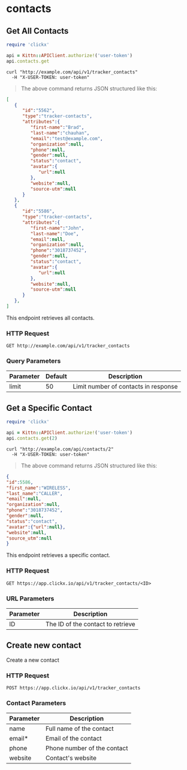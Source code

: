 # contacts

## Get All Contacts

```ruby
require 'clickx'

api = Kittn::APIClient.authorize!('user-token')
api.contacts.get
```

```shell
curl "http://example.com/api/v1/tracker_contacts"
  -H "X-USER-TOKEN: user-token"
```

> The above command returns JSON structured like this:

```json
[
   {
      "id":"5562",
      "type":"tracker-contacts",
      "attributes":{
         "first-name":"Brad",
         "last-name":"chauhan",
         "email":"test@example.com",
         "organization":null,
         "phone":null,
         "gender":null,
         "status":"contact",
         "avatar":{
            "url":null
         },
         "website":null,
         "source-utm":null
      }
   },
   {
      "id":"5586",
      "type":"tracker-contacts",
      "attributes":{
         "first-name":"John",
         "last-name":"Doe",
         "email":null,
         "organization":null,
         "phone":"3018737452",
         "gender":null,
         "status":"contact",
         "avatar":{
            "url":null
         },
         "website":null,
         "source-utm":null
      }
   },
]
```

This endpoint retrieves all contacts.

### HTTP Request

`GET http://example.com/api/v1/tracker_contacts`

### Query Parameters

Parameter | Default | Description
--------- | ------- | -----------
limit | 50 | Limit number of contacts in response

<aside class="success">
</aside>

## Get a Specific Contact

```ruby
require 'clickx'

api = Kittn::APIClient.authorize!('user-token')
api.contacts.get(2)
```

```shell
curl "http://example.com/api/contacts/2"
  -H "X-USER-TOKEN: user-token"
```

> The above command returns JSON structured like this:

```json
{
"id":5586,
"first_name":"WIRELESS",
"last_name":"CALLER",
"email":null,
"organization":null,
"phone":"3018737452",
"gender":null,
"status":"contact",
"avatar":{"url":null},
"website":null,
"source_utm":null
}  
```

This endpoint retrieves a specific contact.

### HTTP Request

`GET https://app.clickx.io/api/v1/tracker_contacts/<ID>`

### URL Parameters

Parameter | Description
--------- | -----------
ID | The ID of the contact to retrieve


## Create new contact

Create a new contact


### HTTP Request

`POST https://app.clickx.io/api/v1/tracker_contacts`

### Contact Parameters

Parameter | Description
--------- | -----------
name | Full name of the contact
email* | Email of the contact
phone | Phone number of the contact
website | Contact's website

